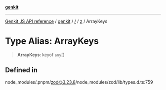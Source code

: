 [**genkit**](../../../README.md)

***

[Genkit JS API reference](../../../../README.md) / [genkit](../../../README.md) / [/](../../../README.md) / [z](../README.md) / ArrayKeys

# Type Alias: ArrayKeys

> **ArrayKeys**: keyof `any`[]

## Defined in

node\_modules/.pnpm/zod@3.23.8/node\_modules/zod/lib/types.d.ts:759
